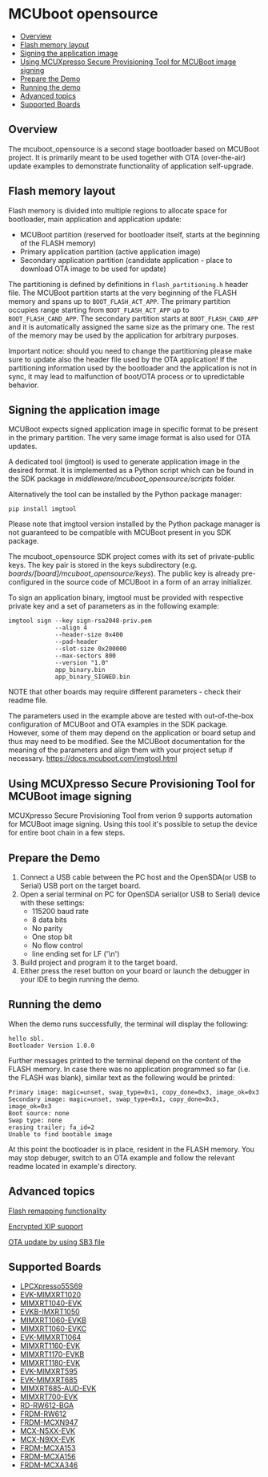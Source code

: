 # MCUboot opensource

- [Overview](#overview)
- [Flash memory layout](#flash-memory-layout)
- [Signing the application image](#signing-the-application-image)
- [Using MCUXpresso Secure Provisioning Tool for MCUBoot image signing](#using-mcuxpresso-secure-provisioning-tool-for-mcuboot-image-signing)
- [Prepare the Demo](#prepare-the-demo)
- [Running the demo](#running-the-demo)
- [Advanced topics](#advanced-topics)
- [Supported Boards](#supported-boards)

## Overview

The mcuboot_opensource is a second stage bootloader based on MCUBoot project. It is primarily meant to be used together with OTA (over-the-air) update examples
to demonstrate functionality of application self-upgrade.

## Flash memory layout

Flash memory is divided into multiple regions to allocate space for bootloader, main application
and application update:

 - MCUBoot partition (reserved for bootloader itself, starts at the beginning of the FLASH memory)
 - Primary application partition (active application image)
 - Secondary application partition (candidate application - place to download OTA image to be used for update)

The partitioning is defined by definitions in `flash_partitioning.h` header file.
The MCUBoot partition starts at the very beginning of the FLASH memory and spans up to `BOOT_FLASH_ACT_APP`.
The primary partition occupies range starting from `BOOT_FLASH_ACT_APP` up to `BOOT_FLASH_CAND_APP`.
The secondary partition starts at `BOOT_FLASH_CAND_APP` and it is automatically assigned the same size as the primary one.
The rest of the memory may be used by the application for arbitrary purposes.

Important notice: should you need to change the partitioning please make sure to update also the header file used by the OTA application!
If the partitioning information used by the bootloader and the application is not in sync, it may lead to malfunction of boot/OTA process or to upredictable behavior.

## Signing the application image

MCUBoot expects signed application image in specific format to be present in the primary partition.
The very same image format is also used for OTA updates.

A dedicated tool (imgtool) is used to generate application image in the desired format.
It is implemented as a Python script which can be found in the SDK package in *middleware/mcuboot_opensource/scripts* folder.

Alternatively the tool can be installed by the Python package manager:

    pip install imgtool

Please note that imgtool version installed by the Python package manager is not guaranteed to be compatible with MCUBoot present in you SDK package.

The mcuboot_opensource SDK project comes with its set of private-public keys.
The key pair is stored in the keys subdirectory (e.g. *boards/[board]/mcuboot_opensource/keys*).
The public key is already pre-configured in the source code of MCUBoot in a form of an array initializer.

To sign an application binary, imgtool must be provided with respective private key and a set of parameters as in the following example:

    imgtool sign --key sign-rsa2048-priv.pem
	             --align 4
	             --header-size 0x400
                 --pad-header
	             --slot-size 0x200000
	             --max-sectors 800
	             --version "1.0"
	             app_binary.bin
	             app_binary_SIGNED.bin 

NOTE that other boards may require different parameters - check their readme file.

The parameters used in the example above are tested with out-of-the-box configuration of MCUBoot and OTA examples in the SDK package.
However, some of them may depend on the application or board setup and thus may need to be modified.
See the MCUBoot documentation for the meaning of the parameters and align them with your project setup if necessary.
https://docs.mcuboot.com/imgtool.html

## Using MCUXpresso Secure Provisioning Tool for MCUBoot image signing

MCUXpresso Secure Provisioning Tool from verion 9 supports automation for MCUBoot image signing. Using this tool
it's possible to setup the device for entire boot chain in a few steps.

## Prepare the Demo

1.  Connect a USB cable between the PC host and the OpenSDA(or USB to Serial) USB port on the target board.
2.  Open a serial terminal on PC for OpenSDA serial(or USB to Serial) device with these settings:
    - 115200 baud rate
    - 8 data bits
    - No parity
    - One stop bit
    - No flow control
    - line ending set for LF ('\n')
3.  Build project and program it to the target board.
4.  Either press the reset button on your board or launch the debugger in your IDE to begin running the demo.

## Running the demo

When the demo runs successfully, the terminal will display the following:

    hello sbl.
    Bootloader Version 1.0.0

Further messages printed to the terminal depend on the content of the FLASH memory. In case there was no application programmed so far (i.e. the FLASH was blank), similar text as the following would be printed:

    Primary image: magic=unset, swap_type=0x1, copy_done=0x3, image_ok=0x3
    Secondary image: magic=unset, swap_type=0x1, copy_done=0x3, image_ok=0x3
    Boot source: none
    Swap type: none
    erasing trailer; fa_id=2
    Unable to find bootable image
        
At this point the bootloader is in place, resident in the FLASH memory. You may stop debuger, switch to an OTA example and follow the relevant readme located in example's directory.

## Advanced topics

[Flash remapping functionality](../_docs/flash_remap_readme.md)

[Encrypted XIP support](../_docs/encrypted_xip_readme.md)

[OTA update by using SB3 file](../_docs/sb3_readme.md)

## Supported Boards

- [LPCXpresso55S69](../../_boards/lpcxpresso55s69/ota_examples/mcuboot_opensource/example_board_readme.md)
- [EVK-MIMXRT1020](../../_boards/evkmimxrt1020/ota_examples/mcuboot_opensource/example_board_readme.md)
- [MIMXRT1040-EVK](../../_boards/evkmimxrt1040/ota_examples/mcuboot_opensource/example_board_readme.md)
- [EVKB-IMXRT1050](../../_boards/evkbimxrt1050/ota_examples/mcuboot_opensource/example_board_readme.md)
- [MIMXRT1060-EVKB](../../_boards/evkbmimxrt1060/ota_examples/mcuboot_opensource/example_board_readme.md)
- [MIMXRT1060-EVKC](../../_boards/evkcmimxrt1060/ota_examples/mcuboot_opensource/example_board_readme.md)
- [EVK-MIMXRT1064](../../_boards/evkmimxrt1064/ota_examples/mcuboot_opensource/example_board_readme.md)
- [MIMXRT1160-EVK](../../_boards/evkmimxrt1160/ota_examples/mcuboot_opensource/example_board_readme.md)
- [MIMXRT1170-EVKB](../../_boards/evkbmimxrt1170/ota_examples/mcuboot_opensource/example_board_readme.md)
- [MIMXRT1180-EVK](../../_boards/evkmimxrt1180/ota_examples/mcuboot_opensource/example_board_readme.md)
- [EVK-MIMXRT595](../../_boards/evkmimxrt595/ota_examples/mcuboot_opensource/example_board_readme.md)
- [EVK-MIMXRT685](../../_boards/evkmimxrt685/ota_examples/mcuboot_opensource/example_board_readme.md)
- [MIMXRT685-AUD-EVK](../../_boards/mimxrt685audevk/ota_examples/mcuboot_opensource/example_board_readme.md)
- [MIMXRT700-EVK](../../_boards/mimxrt700evk/ota_examples/mcuboot_opensource/example_board_readme.md)
- [RD-RW612-BGA](../../_boards/rdrw612bga/ota_examples/mcuboot_opensource/example_board_readme.md)
- [FRDM-RW612](../../_boards/frdmrw612/ota_examples/mcuboot_opensource/example_board_readme.md)
- [FRDM-MCXN947](../../_boards/frdmmcxn947/ota_examples/mcuboot_opensource/example_board_readme.md)
- [MCX-N5XX-EVK](../../_boards/mcxn5xxevk/ota_examples/mcuboot_opensource/example_board_readme.md)
- [MCX-N9XX-EVK](../../_boards/mcxn9xxevk/ota_examples/mcuboot_opensource/example_board_readme.md)
- [FRDM-MCXA153](../../_boards/frdmmcxa153/ota_examples/mcuboot_opensource/example_board_readme.md)
- [FRDM-MCXA156](../../_boards/frdmmcxa156/ota_examples/mcuboot_opensource/example_board_readme.md)
- [FRDM-MCXA346](../../_boards/frdmmcxa346/ota_examples/mcuboot_opensource/example_board_readme.md)
